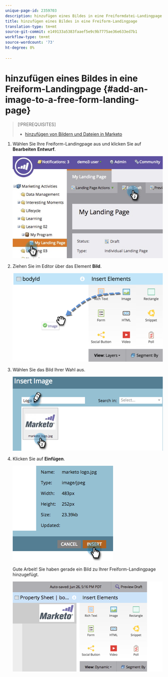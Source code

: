 ```yaml
---
unique-page-id: 2359703
description: hinzufügen eines Bildes in eine Freiformdatei-Landingpage - Marketing Docs - Produktdokumentation
title: hinzufügen eines Bildes in eine Freiform-Landingpage
translation-type: tm+mt
source-git-commit: e149133a5383faaef5e9c9b7775ae36e633ed7b1
workflow-type: tm+mt
source-wordcount: '73'
ht-degree: 0%

---
```



# hinzufügen eines Bildes in eine Freiform-Landingpage {#add-an-image-to-a-free-form-landing-page}

>[!PREREQUISITES]
>
>* [hinzufügen von Bildern und Dateien in Marketo](../../../../product-docs/demand-generation/images-and-files/add-images-and-files-to-marketo.md)

>



1. Wählen Sie Ihre Freiform-Landingpage aus und klicken Sie auf **Bearbeiten** **Entwurf**.

   ![](assets/landingpageeditdraft.jpg)

1. Ziehen Sie im Editor über das Element **Bild**.

   ![](assets/image2015-5-21-15-3a38-3a58.png)

1. Wählen Sie das Bild Ihrer Wahl aus.

   ![](assets/image2014-9-16-14-3a35-3a59.png)

1. Klicken Sie auf **Einfügen**.

   ![](assets/image2014-9-16-15-3a3-3a48.png)

   Gute Arbeit! Sie haben gerade ein Bild zu Ihrer Freiform-Landingpage hinzugefügt.

   ![](assets/image2015-5-21-15-3a40-3a11.png)

